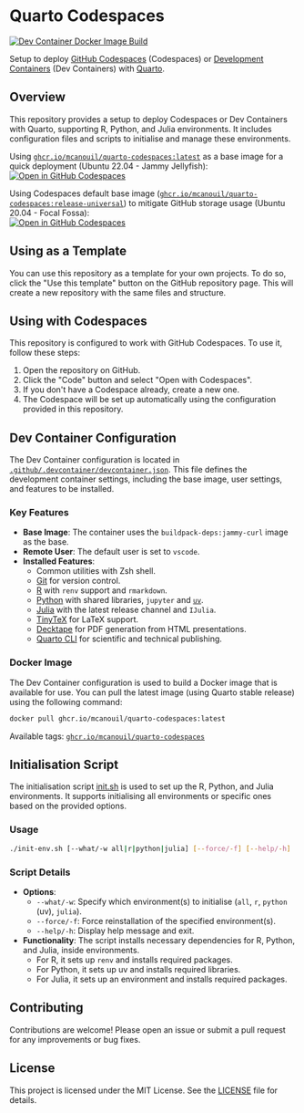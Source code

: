 # Quarto Codespaces

[![Dev Container Docker Image Build](https://github.com/mcanouil/quarto-codespaces/actions/workflows/devcontainer.yml/badge.svg?event=release)](https://github.com/mcanouil/quarto-codespaces/actions/workflows/devcontainer.yml)

Setup to deploy [GitHub Codespaces](https://github.com/features/codespaces) (Codespaces) or [Development Containers](https://containers.dev/) (Dev Containers) with [Quarto](https://quarto.org/).

## Overview

This repository provides a setup to deploy Codespaces or Dev Containers with Quarto, supporting R, Python, and Julia environments.
It includes configuration files and scripts to initialise and manage these environments.

Using [`ghcr.io/mcanouil/quarto-codespaces:latest`](https://github.com/mcanouil/quarto-codespaces/pkgs/container/quarto-codespaces) as a base image for a quick deployment (Ubuntu 22.04 - Jammy Jellyfish):  
[![Open in GitHub Codespaces](https://github.com/codespaces/badge.svg)](https://codespaces.new/mcanouil/quarto-codespaces?quickstart=1&devcontainer_path=.devcontainer%2Fdevcontainer.json)

Using Codespaces default base image ([`ghcr.io/mcanouil/quarto-codespaces:release-universal`](https://github.com/mcanouil/quarto-codespaces/pkgs/container/quarto-codespaces)) to mitigate GitHub storage usage (Ubuntu 20.04 - Focal Fossa):  
[![Open in GitHub Codespaces](https://github.com/codespaces/badge.svg)](https://codespaces.new/mcanouil/quarto-codespaces?quickstart=1&devcontainer_path=.devcontainer%2Funiversal%2Fdevcontainer.json)

## Using as a Template

You can use this repository as a template for your own projects.
To do so, click the "Use this template" button on the GitHub repository page.
This will create a new repository with the same files and structure.

## Using with Codespaces

This repository is configured to work with GitHub Codespaces.
To use it, follow these steps:

1. Open the repository on GitHub.
2. Click the "Code" button and select "Open with Codespaces".
3. If you don't have a Codespace already, create a new one.
4. The Codespace will be set up automatically using the configuration provided in this repository.

## Dev Container Configuration

The Dev Container configuration is located in [`.github/.devcontainer/devcontainer.json`](.github/.devcontainer/devcontainer.json).
This file defines the development container settings, including the base image, user settings, and features to be installed.

### Key Features

- **Base Image**: The container uses the `buildpack-deps:jammy-curl` image as the base.
- **Remote User**: The default user is set to `vscode`.
- **Installed Features**:
  - Common utilities with Zsh shell.
  - [Git](https://git-scm.com/) for version control.
  - [R](https://www.r-project.org/) with `renv` support and `rmarkdown`.
  - [Python](https://www.python.org/) with shared libraries, `jupyter` and [`uv`](https://docs.astral.sh/uv/).
  - [Julia](https://julialang.org/) with the latest release channel and `IJulia`.
  - [TinyTeX](https://github.com/rstudio/tinytex) for LaTeX support.
  - [Decktape](https://github.com/astefanutti/decktape) for PDF generation from HTML presentations.
  - [Quarto CLI](https://quarto.org/) for scientific and technical publishing.

### Docker Image

The Dev Container configuration is used to build a Docker image that is available for use.
You can pull the latest image (using Quarto stable release) using the following command:

```sh
docker pull ghcr.io/mcanouil/quarto-codespaces:latest
```

Available tags: [`ghcr.io/mcanouil/quarto-codespaces`](https://github.com/mcanouil/quarto-codespaces/pkgs/container/quarto-codespaces)

## Initialisation Script

The initialisation script [init.sh](init.sh) is used to set up the R, Python, and Julia environments.
It supports initialising all environments or specific ones based on the provided options.

### Usage

```sh
./init-env.sh [--what/-w all|r|python|julia] [--force/-f] [--help/-h]
```

### Script Details

- **Options**:
  - `--what/-w`: Specify which environment(s) to initialise (`all`, `r`, `python` (uv), `julia`).
  - `--force/-f`: Force reinstallation of the specified environment(s).
  - `--help/-h`: Display help message and exit.
- **Functionality**: The script installs necessary dependencies for R, Python, and Julia, inside environments.
  - For R, it sets up `renv` and installs required packages.
  - For Python, it sets up uv and installs required libraries.
  - For Julia, it sets up an environment and installs required packages.

## Contributing

Contributions are welcome!
Please open an issue or submit a pull request for any improvements or bug fixes.

## License

This project is licensed under the MIT License.
See the [LICENSE](LICENSE) file for details.
